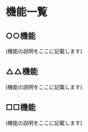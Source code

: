 機能一覧
============================

○○機能
----------------------------

(機能の説明をここに記載します)

△△機能
----------------------------

(機能の説明をここに記載します)

□□機能
----------------------------

(機能の説明をここに記載します)
